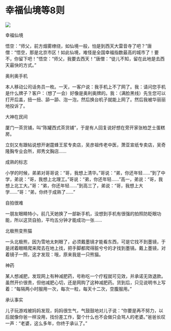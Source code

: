 # 幸福仙境等8则

![](http://www.yilinzazhi.com/images/yili/yili201306/yili20130663.jpg)

幸福仙境

悟空：“师父，前方烟雾缭绕，如仙境一般，怕是到西天大雷音寺了吧？”唐僧：“悟空，那是北京市区！如此仙境，难怪是全国幸福指数最高的城市了！要不，你留下吧！”悟空：“师父，我要去西天！”唐僧：“徒儿不知，留在此地是去西天最快的方式。”

奥利奥手机

本人移动公司话务员一枚。一天，一客户说：我手机上不了网了。我：请问您手机是什么牌子？客户：（想了一会）好像是奥利奥牌的。我：（满脸黑线）先生您可以打开后盖，扭一扭、舔一舔、泡一泡，然后换台机子就能上网了。然后我被华丽丽地投诉了。

大神在民间

厦门一茶货铺，叫“陈罐西式茶货铺”，于是有人回复说好想在旁开家张柏芝士蛋糕房。

立刻又有跟帖说想开谢霆蜂王浆专卖店，吴彦祖传老中医，萧亚宣纸专卖店，吴奇隆胸专业会所，郑秀文胸店……

成熟的标志

小学的时候，弟弟对哥哥说：“哥，我想上清华。”哥说：“弟，你还年轻……”到了中学，弟说：“哥，我想上北理工。”哥说：“弟，你还年轻……”高一，弟说：“哥，我想上北工大。”哥：“弟，你还年轻……”到高三了，弟说：“哥，我想上大学……”哥：“弟，你终于成熟了……”

自拍很难

一朋友眼睛特小，前几天她换了一部新手机，没想到手机有很强的拍照防眨眼功能，所以这货自拍，平均五分钟才能成功一张……

北极熊变熊猫

一头北极熊，因为雪地太刺眼了，必须戴墨镜才能看东西，可是它找不到墨镜，于是闭着眼睛爬来爬去在地上找，把手脚都爬得脏兮兮的才找到墨镜。戴上墨镜，对着镜子一照，这才发现：哦，原来我是一只熊猫。

神药

某人想减肥，发现网上有种减肥药，号称吃一个疗程就可见效，并承诺无效退款。虽然开价很贵，但他减肥心切，还是网购了这种减肥药。货到后，只见说明书上写着：“每隔两小时服用一次，每次一粒，每天十二次，空腹服用。”

承认事实

儿子玩游戏被妈妈发现，妈妈很生气，气鼓鼓地对儿子说：“你要是再不努力，以后就像你爸一样没用，找份差工作，娶个什么也不会做只会骂人的老婆。”爸爸长叹一声：“老婆，这么多年，你终于承认了。”
